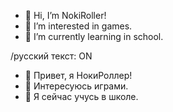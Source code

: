 
- 👋 Hi, I’m NokiRoller!
- 👀 I’m interested in games.
- 🌱 I’m currently learning in school.

/русский текст: ON

- 👋 Привет, я НокиРоллер!
- 👀 Интересуюсь играми.
- 🌱 Я сейчас учусь в школе.
